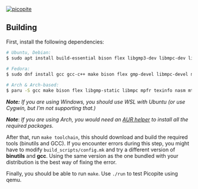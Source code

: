 [![picopite](https://raw.githubusercontent.com/petapite/picopite/main/res/banner.png)](https://github.com/petapite/picopite)

## Building
First, install the following dependencies:

```bash
# Ubuntu, Debian:
$ sudo apt install build-essential bison flex libgmp3-dev libmpc-dev libmpfr-dev texinfo nasm mtools qemu-system-x86
           
# Fedora:
$ sudo dnf install gcc gcc-c++ make bison flex gmp-devel libmpc-devel mpfr-devel texinfo nasm mtools qemu-system-x86

# Arch & Arch-based:
$ paru -S gcc make bison flex libgmp-static libmpc mpfr texinfo nasm mtools qemu-system-x86
```

***Note:*** *If you are using Windows, you should use WSL with Ubuntu (or use Cygwin, but I'm not supporting that.)*

***Note***: *If you are using Arch, you would need an [AUR helper](https://wiki.archlinux.org/title/AUR_helpers)  to install all the required packages.*

After that, run `make toolchain`, this should download and build the required tools (binutils and GCC). If you encounter errors during this step, you might have to modify `build_scripts/config.mk` and try a different version of **binutils** and **gcc**. Using the same version as the one bundled with your distribution is the best way of fixing the error.

Finally, you should be able to run `make`. Use `./run` to test Picopite using qemu.
